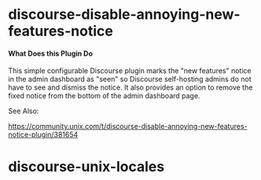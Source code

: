 # discourse-disable-annoying-new-features-notice

#### What Does this Plugin Do

This simple configurable Discourse plugin marks the "new features" notice in the admin dashboard as "seen" so Discourse self-hosting admins do not have to see and dismiss the notice.  It also provides an option to remove the fixed notice from the bottom of the admin dashboard page.

See Also:

https://community.unix.com/t/discourse-disable-annoying-new-features-notice-plugin/381654
# discourse-unix-locales
